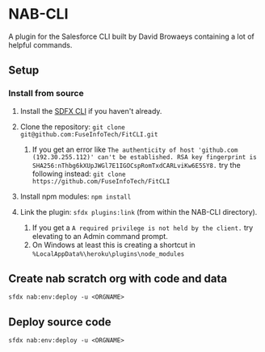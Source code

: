# NAB-CLI

A plugin for the Salesforce CLI built by David Browaeys containing a lot of helpful commands. 

## Setup

### Install from source

1. Install the [SDFX CLI](https://developer.salesforce.com/tools/sfdxcli) if you haven't already.

2. Clone the repository: `git clone git@github.com:FuseInfoTech/FitCLI.git`
    1. If you get an error like `The authenticity of host 'github.com (192.30.255.112)' can't be established.
RSA key fingerprint is SHA256:nThbg6kXUpJWGl7E1IGOCspRomTxdCARLviKw6E5SY8.` try the following instead:
      `git clone https://github.com/FuseInfoTech/FitCLI`

3. Install npm modules: `npm install` 

4. Link the plugin: `sfdx plugins:link` (from within the NAB-CLI directory).
    1. If you get a `A required privilege is not held by the client.` try elevating to an Admin command prompt.
    1. On Windows at least this is creating a shortcut in `%LocalAppData%\heroku\plugins\node_modules`

## Create nab scratch org with code and data 

`sfdx nab:env:deploy -u <ORGNAME>`

## Deploy source code 

`sfdx nab:env:deploy -u <ORGNAME>`
